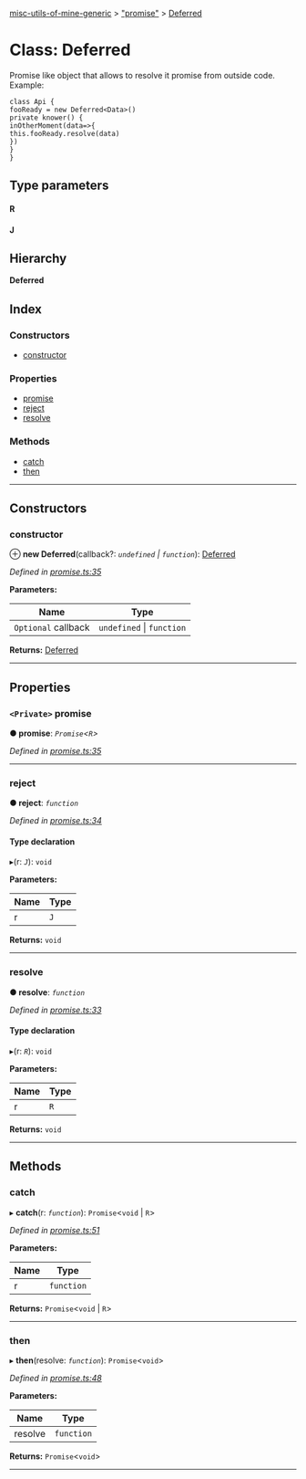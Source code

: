 [misc-utils-of-mine-generic](../README.md) > ["promise"](../modules/_promise_.md) > [Deferred](../classes/_promise_.deferred.md)

# Class: Deferred

Promise like object that allows to resolve it promise from outside code. Example:

```
class Api {
fooReady = new Deferred<Data>()
private knower() {
inOtherMoment(data=>{
this.fooReady.resolve(data)
})
}
}
```

## Type parameters
#### R 
#### J 
## Hierarchy

**Deferred**

## Index

### Constructors

* [constructor](_promise_.deferred.md#constructor)

### Properties

* [promise](_promise_.deferred.md#promise)
* [reject](_promise_.deferred.md#reject)
* [resolve](_promise_.deferred.md#resolve)

### Methods

* [catch](_promise_.deferred.md#catch)
* [then](_promise_.deferred.md#then)

---

## Constructors

<a id="constructor"></a>

###  constructor

⊕ **new Deferred**(callback?: *`undefined` \| `function`*): [Deferred](_promise_.deferred.md)

*Defined in [promise.ts:35](https://github.com/cancerberoSgx/misc-utils-of-mine/blob/5e57dba/misc-utils-of-mine-generic/src/promise.ts#L35)*

**Parameters:**

| Name | Type |
| ------ | ------ |
| `Optional` callback | `undefined` \| `function` |

**Returns:** [Deferred](_promise_.deferred.md)

___

## Properties

<a id="promise"></a>

### `<Private>` promise

**● promise**: *`Promise`<`R`>*

*Defined in [promise.ts:35](https://github.com/cancerberoSgx/misc-utils-of-mine/blob/5e57dba/misc-utils-of-mine-generic/src/promise.ts#L35)*

___
<a id="reject"></a>

###  reject

**● reject**: *`function`*

*Defined in [promise.ts:34](https://github.com/cancerberoSgx/misc-utils-of-mine/blob/5e57dba/misc-utils-of-mine-generic/src/promise.ts#L34)*

#### Type declaration
▸(r: *`J`*): `void`

**Parameters:**

| Name | Type |
| ------ | ------ |
| r | `J` |

**Returns:** `void`

___
<a id="resolve"></a>

###  resolve

**● resolve**: *`function`*

*Defined in [promise.ts:33](https://github.com/cancerberoSgx/misc-utils-of-mine/blob/5e57dba/misc-utils-of-mine-generic/src/promise.ts#L33)*

#### Type declaration
▸(r: *`R`*): `void`

**Parameters:**

| Name | Type |
| ------ | ------ |
| r | `R` |

**Returns:** `void`

___

## Methods

<a id="catch"></a>

###  catch

▸ **catch**(r: *`function`*): `Promise`<`void` \| `R`>

*Defined in [promise.ts:51](https://github.com/cancerberoSgx/misc-utils-of-mine/blob/5e57dba/misc-utils-of-mine-generic/src/promise.ts#L51)*

**Parameters:**

| Name | Type |
| ------ | ------ |
| r | `function` |

**Returns:** `Promise`<`void` \| `R`>

___
<a id="then"></a>

###  then

▸ **then**(resolve: *`function`*): `Promise`<`void`>

*Defined in [promise.ts:48](https://github.com/cancerberoSgx/misc-utils-of-mine/blob/5e57dba/misc-utils-of-mine-generic/src/promise.ts#L48)*

**Parameters:**

| Name | Type |
| ------ | ------ |
| resolve | `function` |

**Returns:** `Promise`<`void`>

___

